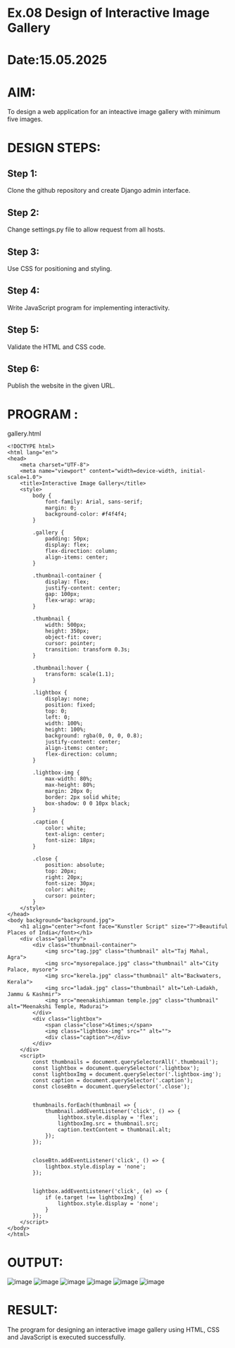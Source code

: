 # Ex.08 Design of Interactive Image Gallery
# Date:15.05.2025
# AIM:
To design a web application for an inteactive image gallery with minimum five images.

# DESIGN STEPS:
## Step 1:
Clone the github repository and create Django admin interface.

## Step 2:
Change settings.py file to allow request from all hosts.

## Step 3:
Use CSS for positioning and styling.

## Step 4:
Write JavaScript program for implementing interactivity.

## Step 5:
Validate the HTML and CSS code.

## Step 6:
Publish the website in the given URL.

# PROGRAM :
gallery.html
```
<!DOCTYPE html>
<html lang="en">
<head>
    <meta charset="UTF-8">
    <meta name="viewport" content="width=device-width, initial-scale=1.0">
    <title>Interactive Image Gallery</title>
    <style>
        body {
            font-family: Arial, sans-serif;
            margin: 0;
            background-color: #f4f4f4;
        }

        .gallery {
            padding: 50px;
            display: flex;
            flex-direction: column;
            align-items: center;
        }

        .thumbnail-container {
            display: flex;
            justify-content: center;
            gap: 100px;
            flex-wrap: wrap;
        }

        .thumbnail {
            width: 500px;
            height: 350px;
            object-fit: cover;
            cursor: pointer;
            transition: transform 0.3s;
        }

        .thumbnail:hover {
            transform: scale(1.1);
        }

        .lightbox {
            display: none;
            position: fixed;
            top: 0;
            left: 0;
            width: 100%;
            height: 100%;
            background: rgba(0, 0, 0, 0.8);
            justify-content: center;
            align-items: center;
            flex-direction: column;
        }

        .lightbox-img {
            max-width: 80%;
            max-height: 80%;
            margin: 20px 0;
            border: 2px solid white;
            box-shadow: 0 0 10px black;
        }

        .caption {
            color: white;
            text-align: center;
            font-size: 18px;
        }

        .close {
            position: absolute;
            top: 20px;
            right: 20px;
            font-size: 30px;
            color: white;
            cursor: pointer;
        }
    </style>
</head>
<body background="background.jpg">
    <h1 align="center"><font face="Kunstler Script" size="7">Beautiful Places of India</font></h1>
    <div class="gallery">
        <div class="thumbnail-container">
            <img src="tag.jpg" class="thumbnail" alt="Taj Mahal, Agra">
            <img src="mysorepalace.jpg" class="thumbnail" alt="City Palace, mysore">
            <img src="kerela.jpg" class="thumbnail" alt="Backwaters, Kerala">
            <img src="ladak.jpg" class="thumbnail" alt="Leh-Ladakh, Jammu & Kashmir">
            <img src="meenakishiamman temple.jpg" class="thumbnail" alt="Meenakshi Temple, Madurai">
        </div>
        <div class="lightbox">
            <span class="close">&times;</span>
            <img class="lightbox-img" src="" alt="">
            <div class="caption"></div>
        </div>
    </div>
    <script>
        const thumbnails = document.querySelectorAll('.thumbnail');
        const lightbox = document.querySelector('.lightbox');
        const lightboxImg = document.querySelector('.lightbox-img');
        const caption = document.querySelector('.caption');
        const closeBtn = document.querySelector('.close');

       
        thumbnails.forEach(thumbnail => {
            thumbnail.addEventListener('click', () => {
                lightbox.style.display = 'flex';
                lightboxImg.src = thumbnail.src;
                caption.textContent = thumbnail.alt;
            });
        });

       
        closeBtn.addEventListener('click', () => {
            lightbox.style.display = 'none';
        });

        
        lightbox.addEventListener('click', (e) => {
            if (e.target !== lightboxImg) {
                lightbox.style.display = 'none';
            }
        });
    </script>
</body>
</html>
```
# OUTPUT:
![image](https://github.com/user-attachments/assets/7c00dd1d-702f-40ce-ac2a-499c4cc543e7)
![image](https://github.com/user-attachments/assets/a6f2f2d3-33c2-4352-a7bf-3f017c5b25dd)
![image](https://github.com/user-attachments/assets/fb23a9b0-7683-4c1a-abd2-35ce111f98bc)
![image](https://github.com/user-attachments/assets/4f1ffac8-8bdf-4015-b5a9-f141c0b5f703)
![image](https://github.com/user-attachments/assets/c55939ae-56cb-49b2-b791-fbd39b7b1ffb)
![image](https://github.com/user-attachments/assets/1af65715-131a-4d0a-8226-8560123a7343)

# RESULT:
The program for designing an interactive image gallery using HTML, CSS and JavaScript is executed successfully.
